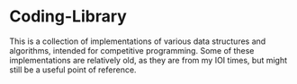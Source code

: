 # Coding-Library

This is a collection of implementations of various data structures and algorithms, intended for competitive programming. Some of these implementations are relatively old, as they are from my IOI times, but might still be a useful point of reference. 

